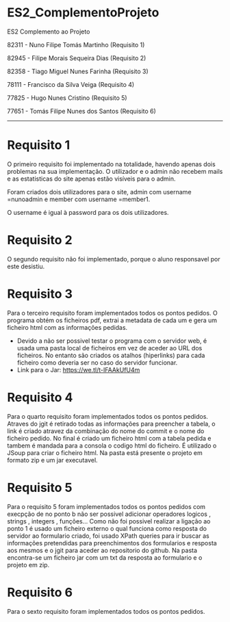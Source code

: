# ES2_ComplementoProjeto
ES2 Complemento ao Projeto

82311 - Nuno Filipe Tomás Martinho (Requisito 1)

82945	- Filipe Morais Sequeira Dias (Requisito 2)

82358	- Tiago Miguel Nunes Farinha (Requisito 3)

78111 - Francisco da Silva Veiga (Requisito 4)

77825 - Hugo Nunes Cristino (Requisito 5)

77651 - Tomás Filipe Nunes dos Santos (Requisito 6)

-----------------------------------------------

# Requisito 1
O primeiro requisito foi implementado na totalidade, havendo apenas dois problemas na sua implementação. O utilizador e o admin não
recebem mails e as estatisticas do site apenas estão visíveis para o admin.

Foram criados dois utilizadores para o site, admin com username =nunoadmin e member com username =member1.

O username é igual à password para os dois utilizadores.

# Requisito 2
O segundo requisito não foi implementado, porque o aluno responsavel por este desistiu.

# Requisito 3
Para o terceiro requisito foram implementados todos os pontos pedidos.
O programa obtém os ficheiros pdf, extrai a metadata de cada um e gera um ficheiro html com as informações pedidas.
- Devido a não ser possivel testar o programa com o servidor web, é usada uma pasta local de ficheiros em vez de aceder ao URL dos ficheiros. No entanto são criados os atalhos (hiperlinks) para cada ficheiro como deveria ser no caso do servidor funcionar.
- Link para o Jar: https://we.tl/t-IFAAkUfU4m

# Requisito 4
Para o quarto requisito foram implementados todos os pontos pedidos.
Atraves do jgit é retirado todas as informações para preencher a tabela, o link é criado atravez da combinação do nome do commit e o nome do ficheiro pedido. No final é criado um ficheiro html com a tabela pedida e tambem é mandada para a consola o codigo html do ficheiro. É utilizado o JSoup para criar o ficheiro html.
Na pasta está presente o projeto em formato zip e um jar executavel.


# Requisito 5
Para o requisito 5 foram implementados todos os pontos pedidos com execpção de no ponto b não ser possivel adicionar operadores logicos , strings , integers , funções... Como não foi possivel realizar a ligação ao ponto 1 é usado um ficheiro externo o qual funciona como resposta do servidor ao formulario criado, foi usado XPath queries para ir buscar as informações pretendidas para preenchimentos dos formularios e resposta aos mesmos e o jgit para aceder ao repositorio do github.
Na pasta encontra-se um ficheiro jar com um txt da resposta ao formulario e o projeto em zip.


# Requisito 6
Para o sexto requisito foram implementados todos os pontos pedidos.


